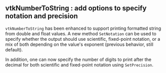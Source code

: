 ## vtkNumberToString : add options to specify notation and precision

`vtkNumberToString` has been enhanced to support printing formatted string from double and float values.
A new method `SetNotation` can be used to specify whether the output should use scientific, fixed-point notation,
or a mix of both depending on the value's exponent (previous behavior, still default).

In addition, one can now specify the number of digits to print after the decimal for both scientific and fixed-point notation using `SetPrecision`.
